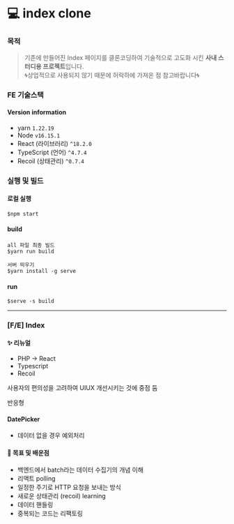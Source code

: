 # 💻 index clone

### 목적

> 기존에 만들어진 Index 페이지를 클론코딩하여 기술적으로 고도화 시킨 **사내 스터디용 프로젝트**입니다. <br>🌀상업적으로 사용되지 않기 때문에 허락하에 가져온 점 참고바랍니다🌀

### FE 기술스택

#### Version information

- yarn `1.22.19`
- Node `v16.15.1`
- React (라이브러리) `^18.2.0`
- TypeScript (언어) `^4.7.4`
- Recoil (상태관리) `^0.7.4`

### 실행 및 빌드

#### 로컬 실행

```
$npm start
```

#### build

```
all 파일 최종 빌드
$yarn run build

서버 띄우기
$yarn install -g serve
```

#### run

```
$serve -s build
```

-----------------


### [F/E] Index
#### ✨ 리뉴얼
- PHP → React
- Typescript
- Recoil

사용자의 편의성을 고려하여 UIUX 개선시키는 것에 중점 둠

반응형

#### DatePicker
- 데이터 없을 경우 예외처리

#### 🧠 목표 및 배운점
- 백엔드에서 batch라는 데이터 수집기의 개념 이해
- 리액트 polling
- 일정한 주기로 HTTP 요청을 보내는 방식
- 새로운 상태관리 (recoil) learning
- 데이터 핸들링
- 중복되는 코드는 리팩토링
